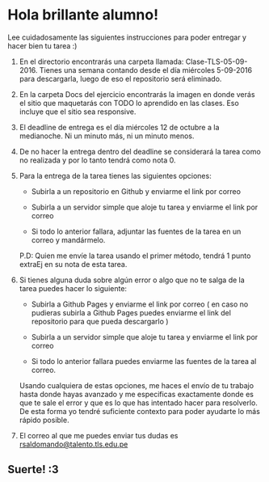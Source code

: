 # Hola brillante alumno! 

Lee cuidadosamente las siguientes instrucciones para poder entregar y hacer bien tu tarea :)

1. En el directorio encontrarás una carpeta llamada: Clase-TLS-05-09-2016. Tienes una semana contando desde el día miércoles 5-09-2016 para descargarla, luego de eso el repositorio será eliminado.

2. En la carpeta Docs del ejercicio encontrarás la imagen en donde verás el sitio que maquetarás con TODO lo aprendido en las clases. Eso incluye que el sitio sea responsive.

3. El deadline de entrega es el día miércoles 12 de octubre a la medianoche. Ni un minuto más, ni un minuto menos. 

4. De no hacer la entrega dentro del deadline se considerará la tarea como no realizada y por lo tanto tendrá como nota 0.

5. Para la entrega de la tarea tienes las siguientes opciones:

	* Subirla a un repositorio en Github y enviarme el link por correo

	* Subirla a un servidor simple que aloje tu tarea y enviarme el link por correo

	* Si todo lo anterior fallara, adjuntar las fuentes de la tarea en un correo y mandármelo.

	P.D: Quien me envíe la tarea usando el primer método, tendrá 1 punto extraEj en su nota de esta tarea.

6. Si tienes alguna duda sobre algún error o algo que no te salga de la tarea puedes hacer lo siguiente: 

	* Subirla a Github Pages y enviarme el link por correo ( en caso no pudieras subirla a Github Pages puedes enviarme el link del repositorio para que pueda descargarlo )

	* Subirla a un servidor simple que aloje tu tarea y enviarme el link por correo 

	* Si todo lo anterior fallara puedes enviarme las fuentes de la tarea al correo.

	Usando cualquiera de estas opciones, me haces el envío de tu trabajo hasta donde hayas avanzado y me especificas exactamente donde es que te sale el error y que es lo que has intentado hacer para resolverlo. De esta forma yo tendré suficiente contexto para poder ayudarte lo más rápido posible.

7. El correo al que me puedes enviar tus dudas es rsaldomando@talento.tls.edu.pe 

## Suerte! :3
